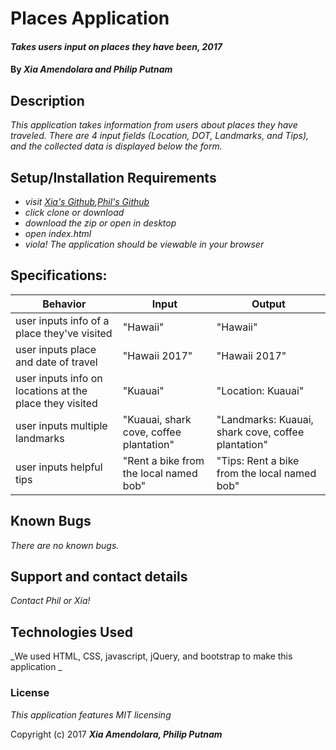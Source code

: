 # Places Application

#### _Takes users input on places they have been, 2017_

#### By _**Xia Amendolara and Philip Putnam**_

## Description

_This application takes information from users about places they have traveled. There are 4 input fields (Location, DOT, Landmarks, and Tips), and the collected data is displayed below the form._

## Setup/Installation Requirements

* _visit [Xia's Github](https://github.com/Xesme/places.git),[Phil's Github](https://github.com/philip-putnam/places.git)_
* _click clone or download_
* _download the zip or open in desktop_
* _open index.html_
* _viola! The application should be viewable in your browser_


## Specifications:

|Behavior | Input | Output|
|---------|-------|-------|
|user inputs info of a place they've visited |"Hawaii"   | "Hawaii"   |
|user inputs place and date of travel |"Hawaii 2017"   | "Hawaii 2017"   |
|user inputs info on locations at the place they visited | "Kuauai"  | "Location: Kuauai"  |
|user inputs multiple landmarks |"Kuauai, shark cove, coffee plantation"   |"Landmarks: Kuauai, shark cove, coffee plantation" |
|user inputs helpful tips |"Rent a bike from the local named bob"  |"Tips:  Rent a bike from the local named bob" |



## Known Bugs

_There are no known bugs._

## Support and contact details

_Contact Phil or Xia!_

## Technologies Used

_We used HTML, CSS, javascript, jQuery, and bootstrap to make this application _

### License

*This application features MIT licensing*

Copyright (c) 2017 **_Xia Amendolara, Philip Putnam_**
